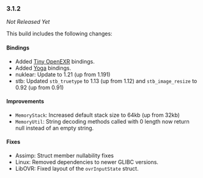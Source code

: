 ### 3.1.2

_Not Released Yet_

This build includes the following changes:

#### Bindings

- Added [Tiny OpenEXR](https://github.com/syoyo/tinyexr) bindings.
- Added [Yoga](https://facebook.github.io/yoga/) bindings.
- nuklear: Update to 1.21 (up from 1.191)
- stb: Updated `stb_truetype` to 1.13 (up from 1.12) and `stb_image_resize` to 0.92 (up from 0.91)

#### Improvements

- `MemoryStack`: Increased default stack size to 64kb (up from 32kb)
- `MemoryUtil`: String decoding methods called with 0 length now return null instead of an empty string.

#### Fixes

- Assimp: Struct member nullability fixes
- Linux: Removed dependencies to newer GLIBC versions.
- LibOVR: Fixed layout of the `ovrInputState` struct.
